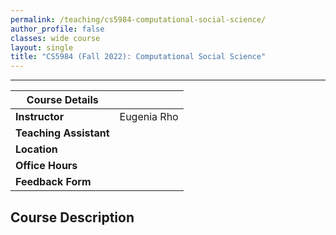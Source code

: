 ```yaml
---
permalink: /teaching/cs5984-computational-social-science/
author_profile: false
classes: wide course
layout: single
title: "CS5984 (Fall 2022): Computational Social Science"
---
```

---

| Course Details         |             |
|------------------------|-------------|
| **Instructor**         | Eugenia Rho |
| **Teaching Assistant** |             |
| **Location**           |             |
| **Office Hours**       |             |
| **Feedback Form**      |             |

## Course Description
